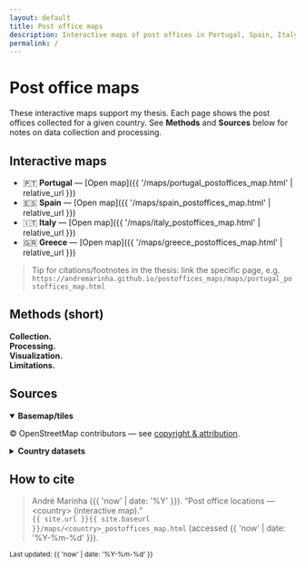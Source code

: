 ```yaml
---
layout: default
title: Post office maps
description: Interactive maps of post offices in Portugal, Spain, Italy, and Greece, with methods and sources.
permalink: /
---
```


# Post office maps

These interactive maps support my thesis. Each page shows the post offices collected for a given country. See **Methods** and **Sources** below for notes on data collection and processing.

## Interactive maps
- 🇵🇹 **Portugal** — [Open map]({{ '/maps/portugal_postoffices_map.html' | relative_url }})
- 🇪🇸 **Spain** — [Open map]({{ '/maps/spain_postoffices_map.html' | relative_url }})
- 🇮🇹 **Italy** — [Open map]({{ '/maps/italy_postoffices_map.html' | relative_url }})
- 🇬🇷 **Greece** — [Open map]({{ '/maps/greece_postoffices_map.html' | relative_url }})

> Tip for citations/footnotes in the thesis: link the specific page, e.g.  
> `https://andremarinha.github.io/postoffices_maps/maps/portugal_postoffices_map.html`

## Methods (short)

**Collection.** <!-- Replace with your notes: e.g., official operator lists, public datasets, web scraping from postal websites, manual validation. -->  
**Processing.** <!-- Outline cleaning/deduping, geocoding, CRS used, and QA checks. -->  
**Visualization.** <!-- Library and choices: Leaflet/folium, marker styling, clustering, basemap provider. -->  
**Limitations.** <!-- Coverage gaps, update cadence, known biases or uncertainties. -->

## Sources

<details open>
<summary><strong>Basemap/tiles</strong></summary>
<p>© OpenStreetMap contributors — see <a href="https://www.openstreetmap.org/copyright">copyright &amp; attribution</a>.</p>
</details>

<details>
<summary><strong>Country datasets</strong></summary>
<ul>
  <li><strong>Portugal:</strong> <!-- Add source + URL --></li>
  <li><strong>Spain:</strong> <!-- Add source + URL --></li>
  <li><strong>Italy:</strong> <!-- Add source + URL --></li>
  <li><strong>Greece:</strong> <!-- Add source + URL --></li>
</ul>
</details>

## How to cite

> André Marinha ({{ 'now' | date: '%Y' }}). “Post office locations — &lt;country&gt; (interactive map).”  
> <code>{{ site.url }}{{ site.baseurl }}/maps/&lt;country&gt;_postoffices_map.html</code> (accessed {{ 'now' | date: '%Y-%m-%d' }}).

<small>Last updated: {{ 'now' | date: '%Y-%m-%d' }}</small>
